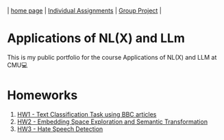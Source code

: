 | [home page](https://valeriee37.github.io/NLXLLM-portfolio/) | [Individual Assignments](https://tbd.html) | [Group Project](https://tbd.html) |

# Applications of NL(X) and LLm
This is my public portfolio for the course Applications of NL(X) and LLM at CMU💻

# Homeworks
1. [HW1 - Text Classification Task using BBC articles](hw1/Report.md)
2. [HW2 - Embedding Space Exploration and Semantic Transformation](hw2/Report.md)
3. [HW3 - Hate Speech Detection](hw3/Report.md)
